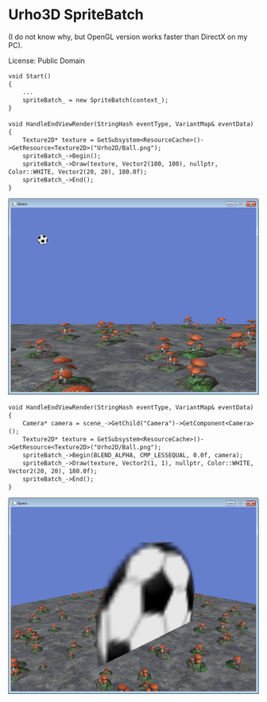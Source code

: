 # Urho3D SpriteBatch

(I do not know why, but OpenGL version works faster than DirectX on my PC).

License: Public Domain

```
void Start()
{
    ...
    spriteBatch_ = new SpriteBatch(context_);
}

void HandleEndViewRender(StringHash eventType, VariantMap& eventData)
{
    Texture2D* texture = GetSubsystem<ResourceCache>()->GetResource<Texture2D>("Urho2D/Ball.png");
    spriteBatch_->Begin();
    spriteBatch_->Draw(texture, Vector2(100, 100), nullptr, Color::WHITE, Vector2(20, 20), 180.0f);
    spriteBatch_->End();
}
```
![Screenshot1](https://github.com/1vanK/Urho3DSpriteBatch/raw/master/Screen01.png)
```
void HandleEndViewRender(StringHash eventType, VariantMap& eventData)
{
    Camera* camera = scene_->GetChild("Camera")->GetComponent<Camera>();
    Texture2D* texture = GetSubsystem<ResourceCache>()->GetResource<Texture2D>("Urho2D/Ball.png");
    spriteBatch_->Begin(BLEND_ALPHA, CMP_LESSEQUAL, 0.0f, camera);
    spriteBatch_->Draw(texture, Vector2(1, 1), nullptr, Color::WHITE, Vector2(20, 20), 180.0f);
    spriteBatch_->End();
}
```
![Screenshot2](https://github.com/1vanK/Urho3DSpriteBatch/raw/master/Screen02.png)
